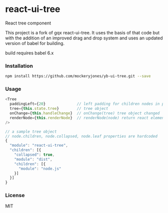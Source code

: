 # react-ui-tree
React tree component

This project is a fork of gqx react-ui-tree.  It uses the basis of that code but with the addition
of an improved drag and drop system and uses an updated version of babel for building.

build requires babel 6.x
### Installation
``` sh
npm install https://github.com/mockeryjones/yb-ui-tree.git --save
```
### Usage
``` javascript
<Tree
  paddingLeft={20}              // left padding for children nodes in pixels
  tree={this.state.tree}        // tree object
  onChange={this.handleChange}  // onChange(tree) tree object changed
  renderNode={this.renderNode}  // renderNode(node) return react element
/>

// a sample tree object
// node.children, node.collapsed, node.leaf properties are hardcoded
{
  "module": "react-ui-tree",
  "children": [{
    "collapsed": true,
    "module": "dist",
    "children": [{
      "module": "node.js"
    }]
  }]
}
```
### License
MIT
